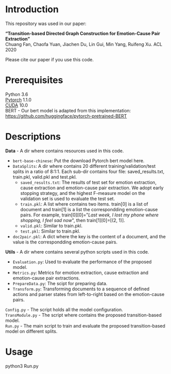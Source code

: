 # Introduction
This repository was used in our paper:  
  
**“Transition-based Directed Graph Construction for Emotion-Cause Pair Extraction”**  
Chuang Fan, Chaofa Yuan, Jiachen Du, Lin Gui, Min Yang, Ruifeng Xu. ACL 2020
  
Please cite our paper if you use this code.  
# Prerequisites
Python 3.6  
[Pytorch](https://pytorch.org/) 1.1.0  
[CUDA](https://developer.nvidia.com/cuda-10.0-download-archive) 10.0  
BERT - Our bert model is adapted from this implementation: https://github.com/huggingface/pytorch-pretrained-BERT  
# Descriptions
**Data** - A dir where contains resources used in this code.  
* ```bert-base-chinese```: Put the download Pytorch bert model here. 
* ```DataSplits```: A dir where contains 20 different training/validation/test splits in a ratio of 8:1:1. Each sub-dir contains four file: saved_results.txt, train.pkl, valid.pkl and test.pkl.  
  * ```saved_results.txt```: The results of test set for emotion extraction, cause extraction and emotion-cause pair extraction. We adopt early stopping strategy, and the highest F-measure model on the validation set is used to evaluate the test set.  
  * ```train.pkl```: A list where contains two items. train\[0\] is a list of document and train\[1\] is a list the correspondding emotion-cause pairs. For example, train\[0\]\[0\]="*Last week, I lost my phone where shopping, I feel sad now*", then train\[1\]\[0\]=\[(2, 1)\].  
  * ```valid.pkl```: Similar to train.pkl.  
  * ```test.pkl```: Similar to train.pkl.  
* ```doc2pair.pkl```: A dict where the key is the content of a document, and the value is the correspondding emotion-cause pairs.  

**Utils** - A dir where contains several python scripts used in this code.  
* ```Evaluation.py```: Used to evaluate the performance of the proposed model.  
* ```Metrics.py```: Metrics for emotion extraction, cause extraction and emotion-cause pair extractions.  
* ```PrepareData.py```: The scipt for preparing data.  
* ```Transform.py```: Transforming documents to a sequence of defined actions and parser states from left-to-right based on the emotion-cause pairs.  

```Config.py``` - The script holds all the model configuration.  
```TransModule.py``` - The script where contains the proposed transition-based model.  
```Run.py``` - The main script to train and evaluate the proposed transition-based model on different splits.  
# Usage
python3 Run.py
